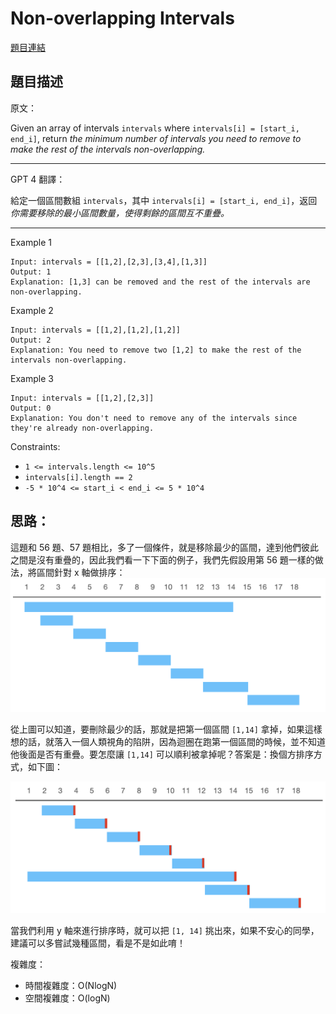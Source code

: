 # Non-overlapping Intervals

[題目連結](https://leetcode.com/problems/non-overlapping-intervals/description/)

## 題目描述
原文：
  
Given an array of intervals `intervals` where `intervals[i] = [start_i, end_i]`, return *the minimum number of intervals you need to remove to make the rest of the intervals non-overlapping.*

----

GPT 4 翻譯：

給定一個區間數組 `intervals`，其中 `intervals[i] = [start_i, end_i]`，返回*你需要移除的最小區間數量，使得剩餘的區間互不重疊。*

----

Example 1
```
Input: intervals = [[1,2],[2,3],[3,4],[1,3]]
Output: 1
Explanation: [1,3] can be removed and the rest of the intervals are non-overlapping.
```

Example 2
```
Input: intervals = [[1,2],[1,2],[1,2]]
Output: 2
Explanation: You need to remove two [1,2] to make the rest of the intervals non-overlapping.
```

Example 3
```
Input: intervals = [[1,2],[2,3]]
Output: 0
Explanation: You don't need to remove any of the intervals since they're already non-overlapping.
```

Constraints:
* `1 <= intervals.length <= 10^5`
* `intervals[i].length == 2`
* `-5 * 10^4 <= start_i < end_i <= 5 * 10^4`


## 思路：

這題和 56 題、57 題相比，多了一個條件，就是移除最少的區間，達到他們彼此之間是沒有重疊的，因此我們看一下下面的例子，我們先假設用第 56 題一樣的做法，將區間針對 x 軸做排序：
![Image](./image1.png)

從上圖可以知道，要刪除最少的話，那就是把第一個區間 `[1,14]` 拿掉，如果這樣想的話，就落入一個人類視角的陷阱，因為迴圈在跑第一個區間的時候，並不知道他後面是否有重疊。要怎麼讓 `[1,14]` 可以順利被拿掉呢？答案是：換個方排序方式，如下圖：

![Image](./image2.png)

當我們利用 y 軸來進行排序時，就可以把 `[1, 14]` 挑出來，如果不安心的同學，建議可以多嘗試幾種區間，看是不是如此唷！

複雜度：
- 時間複雜度：O(NlogN) 
- 空間複雜度：O(logN)
